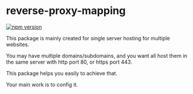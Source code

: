 # reverse-proxy-mapping
[![npm version](https://img.shields.io/npm/v/reverse-proxy-mapping.svg)](https://www.npmjs.com/package/reverse-proxy-mapping)

This package is mainly created for single server hosting for multiple websites.

You may have multiple domains/subdomains, and you want all host them in the same server with http port 80, or https port 443.

This package helps you easily to achieve that.

Your main work is to config it.
